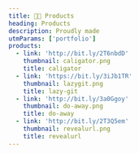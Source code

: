 ```yaml
---
title: 👨‍💻 Products
heading: Products
description: Proudly made
utmParams: ['portfolio']
products:
  - link: 'http://bit.ly/2T6nbdD'
    thumbnail: caligator.png
    title: caligator
  - link: 'https://bit.ly/3iJb1TR'
    thumbnail: lazygit.png
    title: lazy-git
  - link: 'http://bit.ly/3a0Ggoy'
    thumbnail: do-away.png
    title: do-away
  - link: 'http://bit.ly/2T3Q5em'
    thumbnail: revealurl.png
    title: revealurl
---
```


